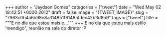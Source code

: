 
+++
author = "Jaydson Gomes"
categories = ["tweet"]
date = "Wed May 02 18:42:51 +0000 2012"
draft = false
image = "{TWEET_IMAGE}"
slug = "7963c0b4a6b98e8a314851f61465fdec42b3d8b9"
tags = ["tweet"]
title = """E no dia que estou mais e..."""
+++
E no dia que estou mais estilo 'mendigo", reunião na sala do diretor :P
